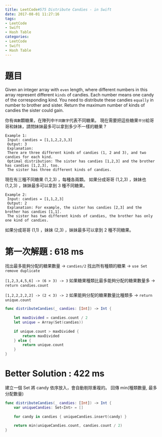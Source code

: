 ```yaml
---
title: LeetCode#575 Distribute Candies - in Swift
date: 2017-08-01 11:27:16
tags:
- LeetCode
- Swift
- Hash Table
categories: 
- LeetCode
- Swift
- Hash Table
---
```


# 題目

Given an integer array with `even` length, where different numbers in this array represent different `kinds` of candies.
Each number means one candy of the corresponding kind. You need to distribute these candies `equally` in number to brother and sister.
Return the maximum number of kinds of candies the sister could gain.
 
你有`偶數`顆糖果，在陣列中`不同數字`代表不同糖果。
現在需要把這些糖果`平分`給哥哥和妹妹，請問妹妹最多可以拿到多少不一樣的糖果 ?

```
Example 1:
 Input: candies = [1,1,2,2,3,3]
 Output: 3
 Explanation:
 There are three different kinds of candies (1, 2 and 3), and two candies for each kind.
 Optimal distribution: The sister has candies [1,2,3] and the brother has candies [1,2,3], too.
 The sister has three different kinds of candies.
```
現在有三種不同糖果 (1,2,3) ，每種各兩顆。
如果分成哥哥 (1,2,3) ，妹妹也 (1,2,3) ，妹妹最多可以拿到 3 種不同糖果。

```
Example 2:
 Input: candies = [1,1,2,3]
 Output: 2
 Explanation: For example, the sister has candies [2,3] and the brother has candies [1,1].
 The sister has two different kinds of candies, the brother has only one kind of candies.
```
如果分成哥哥 (1,1) ，妹妹 (2,3) ，妹妹最多可以拿到 2 種不同糖果。



# 第一次解題 : 618 ms
找出最多能夠分配的糖果數量 -> `candies/2`
找出所有種類的糖果 -> `use Set remove duplicate`
 
`[1,2,3,4,5,6] -> (6 > 3) -> 3`
如果糖果種類比最多能夠分配的糖果數量多 -> `return candies.count`
 
`[1,2,2,2,2,2] -> (2 < 3) -> 2`
如果能夠分配的糖果數量比種類多 -> `return unique.count`

``` swift
func distributeCandies(_ candies: [Int]) -> Int {
    
    let maxDivided = candies.count / 2
    let unique = Array(Set(candies))
    
    if unique.count > maxDivided {
        return maxDivided
    } else {
        return unique.count
    }
}
```



# Better Solution : 422 ms

建立一個 Set 將 candy 依序放入，會自動剔除重複的。
回傳 min(種類數量, 最多分配數量)

``` swift
func distributeCandies(_ candies: [Int]) -> Int {
    var uniqueCandies: Set<Int> = []
    
    for candy in candies { uniqueCandies.insert(candy) }
    
    return min(uniqueCandies.count, candies.count / 2)
}
```


















